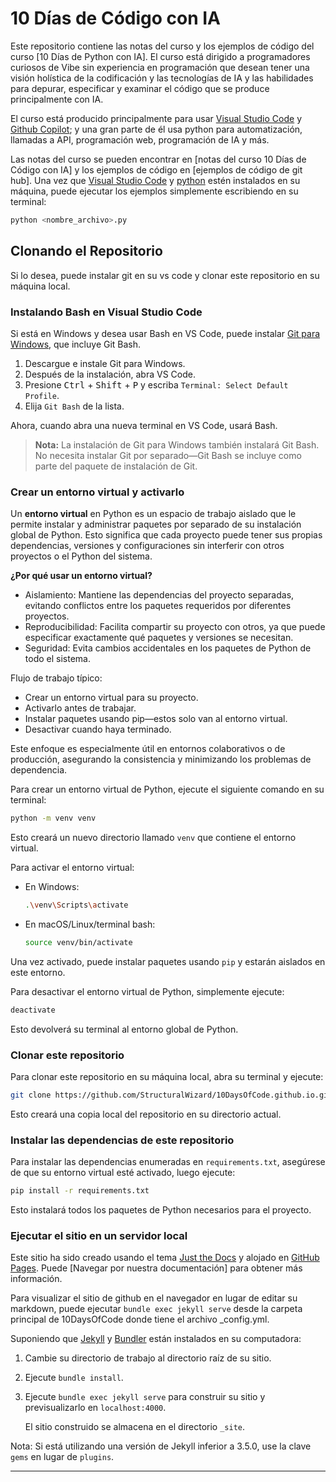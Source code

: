 # 10 Días de Código con IA

Este repositorio contiene las notas del curso y los ejemplos de código del curso [10 Días de Python con IA]. El curso está dirigido a programadores curiosos de Vibe sin experiencia en programación que desean tener una visión holística de la codificación y las tecnologías de IA y las habilidades para depurar, especificar y examinar el código que se produce principalmente con IA.

El curso está producido principalmente para usar [Visual Studio Code] y [Github Copilot]; y una gran parte de él usa python para automatización, llamadas a API, programación web, programación de IA y más.

Las notas del curso se pueden encontrar en [notas del curso 10 Días de Código con IA] y los ejemplos de código en [ejemplos de código de git hub]. Una vez que [Visual Studio Code] y [python] estén instalados en su máquina, puede ejecutar los ejemplos simplemente escribiendo en su terminal:

```python
python <nombre_archivo>.py
```

## Clonando el Repositorio

Si lo desea, puede instalar git en su vs code y clonar este repositorio en su máquina local.

### Instalando Bash en Visual Studio Code

Si está en Windows y desea usar Bash en VS Code, puede instalar [Git para Windows](https://git-scm.com/download/win), que incluye Git Bash.

1. Descargue e instale Git para Windows.
2. Después de la instalación, abra VS Code.
3. Presione <kbd>Ctrl</kbd> + <kbd>Shift</kbd> + <kbd>P</kbd> y escriba `Terminal: Select Default Profile`.
4. Elija `Git Bash` de la lista.

Ahora, cuando abra una nueva terminal en VS Code, usará Bash.

> **Nota:** La instalación de Git para Windows también instalará Git Bash. No necesita instalar Git por separado—Git Bash se incluye como parte del paquete de instalación de Git.

### Crear un entorno virtual y activarlo
Un **entorno virtual** en Python es un espacio de trabajo aislado que le permite instalar y administrar paquetes por separado de su instalación global de Python. Esto significa que cada proyecto puede tener sus propias dependencias, versiones y configuraciones sin interferir con otros proyectos o el Python del sistema.

**¿Por qué usar un entorno virtual?**

- Aislamiento: Mantiene las dependencias del proyecto separadas, evitando conflictos entre los paquetes requeridos por diferentes proyectos.
- Reproducibilidad: Facilita compartir su proyecto con otros, ya que puede especificar exactamente qué paquetes y versiones se necesitan.
- Seguridad: Evita cambios accidentales en los paquetes de Python de todo el sistema.

Flujo de trabajo típico:
- Crear un entorno virtual para su proyecto.
- Activarlo antes de trabajar.
- Instalar paquetes usando pip—estos solo van al entorno virtual.
- Desactivar cuando haya terminado.

Este enfoque es especialmente útil en entornos colaborativos o de producción, asegurando la consistencia y minimizando los problemas de dependencia.

Para crear un entorno virtual de Python, ejecute el siguiente comando en su terminal:

```bash
python -m venv venv
```

Esto creará un nuevo directorio llamado `venv` que contiene el entorno virtual.

Para activar el entorno virtual:

- En Windows:
  ```bash
  .\venv\Scripts\activate
  ```
- En macOS/Linux/terminal bash:
  ```bash
  source venv/bin/activate
  ```

Una vez activado, puede instalar paquetes usando `pip` y estarán aislados en este entorno.

Para desactivar el entorno virtual de Python, simplemente ejecute:

```bash
deactivate
```

Esto devolverá su terminal al entorno global de Python.


### Clonar este repositorio

Para clonar este repositorio en su máquina local, abra su terminal y ejecute:

```bash
git clone https://github.com/StructuralWizard/10DaysOfCode.github.io.git
```

Esto creará una copia local del repositorio en su directorio actual.

### Instalar las dependencias de este repositorio
Para instalar las dependencias enumeradas en `requirements.txt`, asegúrese de que su entorno virtual esté activado, luego ejecute:

```bash
pip install -r requirements.txt
```

Esto instalará todos los paquetes de Python necesarios para el proyecto.

### Ejecutar el sitio en un servidor local
Este sitio ha sido creado usando el tema [Just the Docs] y alojado en [GitHub Pages]. Puede [Navegar por nuestra documentación] para obtener más información.

Para visualizar el sitio de github en el navegador en lugar de editar su markdown, puede ejecutar `bundle exec jekyll serve` desde la carpeta principal de 10DaysOfCode donde tiene el archivo _config.yml.

Suponiendo que [Jekyll] y [Bundler] están instalados en su computadora:

1.  Cambie su directorio de trabajo al directorio raíz de su sitio.

2.  Ejecute `bundle install`.

3.  Ejecute `bundle exec jekyll serve` para construir su sitio y previsualizarlo en `localhost:4000`.

    El sitio construido se almacena en el directorio `_site`.


Nota: Si está utilizando una versión de Jekyll inferior a 3.5.0, use la clave `gems` en lugar de `plugins`.



----

[Visual Studio Code]: https://code.visualstudio.com/
[Github Copilot]: https://code.visualstudio.com/docs/copilot/overview
[python]: https://www.python.org/downloads/
[Jekyll]: https://jekyllrb.com
[Just the Docs]: https://just-the-docs.github.io/just-the-docs/
[GitHub Pages]: https://docs.github.com/en/pages
[Bundler]: https://bundler.io
[10 Days of Python with AI]: https://youtube.com/@10daysofpythonwithai?si=3wobcw1e11B7dlZI
[Structural Wizard]: https://github.com/StructuralWizard/ 
[10 Days of Code with AI course notes]: https://structuralwizard.github.io/10DaysOfCode.github.io/
[git hub code examples]: https://github.com/StructuralWizard/10DaysOfCode.github.io/tree/main/_python_code
